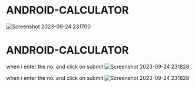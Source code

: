 # ANDROID-CALCULATOR
![Screenshot 2023-09-24 231700](https://github.com/Narayan-Thakare/ANDROID-CALCULATOR/assets/113063658/cd26a5d8-af2d-4cca-8a22-5109b92f35f3)
# ANDROID-CALCULATOR
when i enter the no. and click on submit
![Screenshot 2023-09-24 231828](https://github.com/Narayan-Thakare/ANDROID-CALCULATOR/assets/113063658/93e61f3b-6e39-431f-abb8-ee9d8550a221)

when i enter the no. and click on submit
![Screenshot 2023-09-24 231828](https://github.com/Narayan-Thakare/ANDROID-CALCULATOR/assets/113063658/93e61f3b-6e39-431f-abb8-ee9d8550a221)
